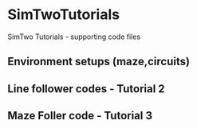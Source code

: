 # SimTwoTutorials
SimTwo Tutorials - supporting code files

## Environment setups (maze,circuits)


## Line follower codes - Tutorial 2

## Maze Foller code - Tutorial 3
